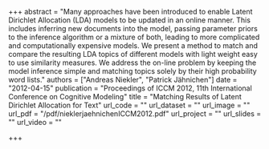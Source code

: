 +++
abstract = "Many approaches have been introduced to enable Latent Dirichlet Allocation (LDA) models to be updated in an online manner. This includes inferring new documents into the model, passing parameter priors to the inference algorithm or a mixture of both, leading to more complicated and computationally expensive models. We present a method to match and compare the resulting LDA topics of different models with light weight easy to use similarity measures. We address the on-line problem by keeping the model inference simple and matching topics solely by their high probability word lists."
authors = ["Andreas Niekler", "Patrick Jähnichen"]
date = "2012-04-15"
publication = "Proceedings of ICCM 2012, 11th International Conference on Cognitive Modeling"
title = "Matching Results of Latent Dirichlet Allocation for Text"
url_code = ""
url_dataset = ""
url_image = ""
url_pdf = "/pdf/nieklerjaehnichenICCM2012.pdf"
url_project = ""
url_slides = ""
url_video = ""

+++

